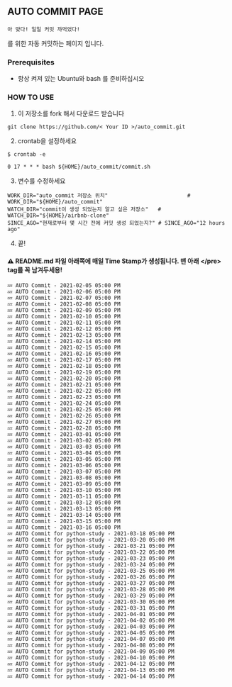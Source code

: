 ## AUTO COMMIT PAGE 
```
아 맞다! 일일 커밋 까먹었다!
```
를 위한 자동 커밋하는 페이지 입니다.

### Prerequisites
- 항상 켜져 있는 Ubuntu와 bash 를 준비하십시오

### HOW TO USE
1. 이 저장소를 fork 해서 다운로드 받습니다
<pre><code>git clone https://github.com/< Your ID >/auto_commit.git
</code></pre>

2. crontab을 설정하세요
<pre><code>$ crontab -e

0 17 * * * bash ${HOME}/auto_commit/commit.sh
</code></pre>

3. 변수를 수정하세요
```
WORK_DIR="auto_commit 저장소 위치"                         # WORK_DIR="${HOME}/auto_commit"
WATCH_DIR="commit이 생성 되었는지 알고 싶은 저장소"	# WATCH_DIR="${HOME}/airbnb-clone"
SINCE_AGO="현재로부터 몇 시간 전에 커밋 생성 되었는지?" # SINCE_AGO="12 hours ago"
```

4. 끝!

#### ⚠ README.md 파일 아래쪽에 매일 Time Stamp가 생성됩니다. 맨 아래 \</pre\> tag를 꼭 남겨두세용!


<pre>
<code>💤 AUTO Commit - 2021-02-05 05:00 PM</code>
<code>💤 AUTO Commit - 2021-02-06 05:00 PM</code>
<code>💤 AUTO Commit - 2021-02-07 05:00 PM</code>
<code>💤 AUTO Commit - 2021-02-08 05:00 PM</code>
<code>💤 AUTO Commit - 2021-02-09 05:00 PM</code>
<code>💤 AUTO Commit - 2021-02-10 05:00 PM</code>
<code>💤 AUTO Commit - 2021-02-11 05:00 PM</code>
<code>💤 AUTO Commit - 2021-02-12 05:00 PM</code>
<code>💤 AUTO Commit - 2021-02-13 05:00 PM</code>
<code>💤 AUTO Commit - 2021-02-14 05:00 PM</code>
<code>💤 AUTO Commit - 2021-02-15 05:00 PM</code>
<code>💤 AUTO Commit - 2021-02-16 05:00 PM</code>
<code>💤 AUTO Commit - 2021-02-17 05:00 PM</code>
<code>💤 AUTO Commit - 2021-02-18 05:00 PM</code>
<code>💤 AUTO Commit - 2021-02-19 05:00 PM</code>
<code>💤 AUTO Commit - 2021-02-20 05:00 PM</code>
<code>💤 AUTO Commit - 2021-02-21 05:00 PM</code>
<code>💤 AUTO Commit - 2021-02-22 05:00 PM</code>
<code>💤 AUTO Commit - 2021-02-23 05:00 PM</code>
<code>💤 AUTO Commit - 2021-02-24 05:00 PM</code>
<code>💤 AUTO Commit - 2021-02-25 05:00 PM</code>
<code>💤 AUTO Commit - 2021-02-26 05:00 PM</code>
<code>💤 AUTO Commit - 2021-02-27 05:00 PM</code>
<code>💤 AUTO Commit - 2021-02-28 05:00 PM</code>
<code>💤 AUTO Commit - 2021-03-01 05:00 PM</code>
<code>💤 AUTO Commit - 2021-03-02 05:00 PM</code>
<code>💤 AUTO Commit - 2021-03-03 05:00 PM</code>
<code>💤 AUTO Commit - 2021-03-04 05:00 PM</code>
<code>💤 AUTO Commit - 2021-03-05 05:00 PM</code>
<code>💤 AUTO Commit - 2021-03-06 05:00 PM</code>
<code>💤 AUTO Commit - 2021-03-07 05:00 PM</code>
<code>💤 AUTO Commit - 2021-03-08 05:00 PM</code>
<code>💤 AUTO Commit - 2021-03-09 05:00 PM</code>
<code>💤 AUTO Commit - 2021-03-10 05:00 PM</code>
<code>💤 AUTO Commit - 2021-03-11 05:00 PM</code>
<code>💤 AUTO Commit - 2021-03-12 05:00 PM</code>
<code>💤 AUTO Commit - 2021-03-13 05:00 PM</code>
<code>💤 AUTO Commit - 2021-03-14 05:00 PM</code>
<code>💤 AUTO Commit - 2021-03-15 05:00 PM</code>
<code>💤 AUTO Commit - 2021-03-16 05:00 PM</code>
<code>💤 AUTO Commit for python-study - 2021-03-18 05:00 PM</code>
<code>💤 AUTO Commit for python-study - 2021-03-20 05:00 PM</code>
<code>💤 AUTO Commit for python-study - 2021-03-21 05:00 PM</code>
<code>💤 AUTO Commit for python-study - 2021-03-22 05:00 PM</code>
<code>💤 AUTO Commit for python-study - 2021-03-23 05:00 PM</code>
<code>💤 AUTO Commit for python-study - 2021-03-24 05:00 PM</code>
<code>💤 AUTO Commit for python-study - 2021-03-25 05:00 PM</code>
<code>💤 AUTO Commit for python-study - 2021-03-26 05:00 PM</code>
<code>💤 AUTO Commit for python-study - 2021-03-27 05:00 PM</code>
<code>💤 AUTO Commit for python-study - 2021-03-28 05:00 PM</code>
<code>💤 AUTO Commit for python-study - 2021-03-29 05:00 PM</code>
<code>💤 AUTO Commit for python-study - 2021-03-30 05:00 PM</code>
<code>💤 AUTO Commit for python-study - 2021-03-31 05:00 PM</code>
<code>💤 AUTO Commit for python-study - 2021-04-01 05:00 PM</code>
<code>💤 AUTO Commit for python-study - 2021-04-02 05:00 PM</code>
<code>💤 AUTO Commit for python-study - 2021-04-03 05:00 PM</code>
<code>💤 AUTO Commit for python-study - 2021-04-05 05:00 PM</code>
<code>💤 AUTO Commit for python-study - 2021-04-07 05:00 PM</code>
<code>💤 AUTO Commit for python-study - 2021-04-08 05:00 PM</code>
<code>💤 AUTO Commit for python-study - 2021-04-09 05:00 PM</code>
<code>💤 AUTO Commit for python-study - 2021-04-10 05:00 PM</code>
<code>💤 AUTO Commit for python-study - 2021-04-12 05:00 PM</code>
<code>💤 AUTO Commit for python-study - 2021-04-13 05:00 PM</code>
<code>💤 AUTO Commit for python-study - 2021-04-14 05:00 PM</code>
</pre>
